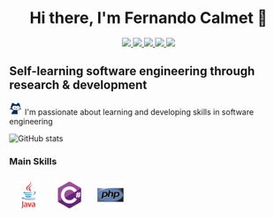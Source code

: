 <h1 align="center">Hi there, I'm Fernando Calmet 👋</h1>

<p align="center"> 
 <a href="https://ko-fi.com/fernandocalmet" alt="fernando's kofi">
   <img src="https://img.shields.io/badge/-@fernandocalmet-%231DA1F2?style=flat-square&logo=kofi&logoColor=ff5f5f" />
 </a>
 <a href="https://github.com/fernandocalmet" alt="fernando's github">
   <img src="https://img.shields.io/badge/-@fernandocalmet-%23181717?style=flat-square&logo=github" />
 </a>
 <a href="https://www.linkedin.com/in/fernandocalmet" alt="fernando's linkedin">
   <img src="https://img.shields.io/badge/-fernandocalmet-blue?style=flat-square&logo=Linkedin&logoColor=white&link=https://www.linkedin.com/in/fernandocalmet" />
 </a>
 <a href="https://khanakat.com" alt="fernando's blog">
   <img src="https://img.shields.io/badge/khanakat.com-brightgreen?style=flat-square" />
 </a>
 <a>
   <img src="https://gpvc.arturio.dev/fernandocalmet" />
 </a>
</p>

## Self-learning software engineering through research & development

<img src="https://raw.githubusercontent.com/FernandoCalmet/fernandocalmet/master/img/pixel-mona-heart.gif" width="24" height="24" href="https://github.com/fernandocalmet"> I'm passionate about learning and developing skills in software engineering

![GitHub stats](https://github-readme-stats.vercel.app/api?username=fernandocalmet&show_icons=true&hide=prs,issues&theme=tokyonight)

### Main Skills

<div align="left">
  <img style="margin: 10px" src="https://raw.githubusercontent.com/FernandoCalmet/fernandocalmet/master/svg/java-original-wordmark.svg" alt="Java" height="50" />
  <img style="margin: 10px" src="https://raw.githubusercontent.com/FernandoCalmet/fernandocalmet/master/svg/csharp-original.svg" alt="CSharp" height="50" />
  <img style="margin: 10px" src="https://raw.githubusercontent.com/FernandoCalmet/fernandocalmet/master/svg/php-original.svg" alt="PHP" height="50" />
</div>
